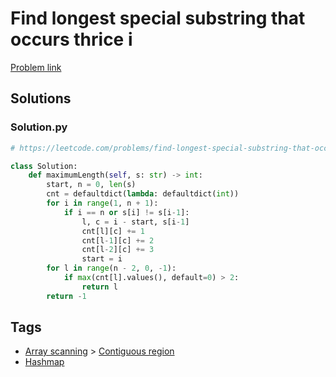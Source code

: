 # Find longest special substring that occurs thrice i

[Problem link](https://leetcode.com/problems/find-longest-special-substring-that-occurs-thrice-i/)

## Solutions


### Solution.py
```py
# https://leetcode.com/problems/find-longest-special-substring-that-occurs-thrice-i/

class Solution:
    def maximumLength(self, s: str) -> int:
        start, n = 0, len(s)
        cnt = defaultdict(lambda: defaultdict(int))
        for i in range(1, n + 1):
            if i == n or s[i] != s[i-1]:
                l, c = i - start, s[i-1]
                cnt[l][c] += 1
                cnt[l-1][c] += 2
                cnt[l-2][c] += 3
                start = i
        for l in range(n - 2, 0, -1):
            if max(cnt[l].values(), default=0) > 2:
                return l
        return -1
```
## Tags

* [Array scanning](/Collections/array-scanning.md#array-scanning) > [Contiguous region](/Collections/array-scanning.md#contiguous-region)
* [Hashmap](/Collections/hashmap.md#hashmap)
